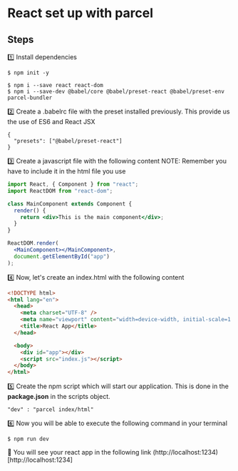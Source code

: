 # React set up with parcel

## Steps

:one: Install dependencies

```
$ npm init -y

$ npm i --save react react-dom
$ npm i --save-dev @babel/core @babel/preset-react @babel/preset-env parcel-bundler
```

:two: Create a .babelrc file with the preset installed previously.
This provide us the use of ES6 and React JSX

```.babelrc
{
  "presets": ["@babel/preset-react"]
}
```

:three: Create a javascript file with the following content
NOTE: Remember you have to include it in the html file you use

```jsx
import React, { Component } from "react";
import ReactDOM from "react-dom";

class MainComponent extends Component {
  render() {
    return <div>This is the main component</div>;
  }
}

ReactDOM.render(
  <MainComponent></MainComponent>,
  document.getElementById("app")
);
```

:four: Now, let's create an index.html with the following content

```html
<!DOCTYPE html>
<html lang="en">
  <head>
    <meta charset="UTF-8" />
    <meta name="viewport" content="width=device-width, initial-scale=1.0" />
    <title>React App</title>
  </head>

  <body>
    <div id="app"></div>
    <script src="index.js"></script>
  </body>
</html>
```

:five: Create the npm script which will start our application. This is done
in the **package.json** in the scripts object.

```
"dev" : "parcel index/html"
```

:six: Now you will be able to execute the following command in your terminal

```
$ npm run dev
```

:tada: You will see your react app in the following link (http://localhost:1234)[http://localhost:1234]
